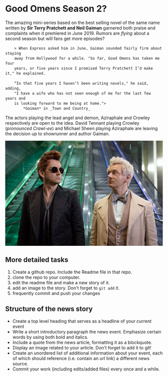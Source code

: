 # Good Omens Season 2?

The amazing mini-series based on the best selling novel of the same name
written by **Sir Terry Pratchett and Neil Gaiman** garnered both praise and complaints
when it premiered in June 2019. Rumors are _flying_ about a second season but will
fans get more episodes? 

        > When Express asked him in June, Gaiman sounded fairly firm about staying
        away from Hollywood for a while. "So far, Good Omens has taken me four 
        years, or five years since I promised Terry Pratchett I’d make it," he explained.

        “In that five years I haven’t been writing novels," he said, adding, 
        "I have a wife who has not seen enough of me for the last few years and
        is looking forward to me being at home."> 
            *Gaiman* in _Town and Country_

The actors playing the lead angel and demon, Aziraphale and Crowley respectively
are open to the idea. David Tennant playing Crowley (_pronounced Crawl-ee_) and 
Michael Sheen playing Aziraphale are leaving the decision up to showrunner
and author Gaiman.


![Tennant and Sheen as Crowley and Aziraphale](AngelDemon.jpg)

## More detailed tasks

1. Create a github repo.  Include the Readme file in that repo.
2. clone the repo to your computer.
3. edit the readme file and make a new story of it.
3. add an image to the story.  Don't forget to `git add` it.
4. frequently commit and push your changes

## Structure of the news story

* Create a top level heading that serves as a headline of your current event
* Write a short introductory paragraph the news event. 
  Emphasize certain words by using both bold and italics.
* Include a quote from the news article, formatting it as a blockquote.
* Display an image related to your article.  Don't forget to add it to
  git!
* Create an unordered list of additional information about your event,
  each of which should reference (i.e. contain an url link) a
  different news source.
* Commit your work (including edits/added files) every once and a
  while. 
